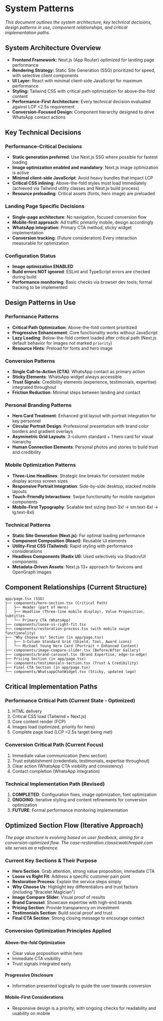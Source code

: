 # System Patterns

*This document outlines the system architecture, key technical decisions, design patterns in use, component relationships, and critical implementation paths.*

## System Architecture Overview

- **Frontend Framework:** Next.js (App Router) optimized for landing page performance
- **Rendering Strategy:** Static Site Generation (SSG) prioritized for speed, with selective client components
- **UI Layer:** React with minimal client-side JavaScript for maximum performance
- **Styling:** Tailwind CSS with critical path optimization for above-the-fold content
- **Performance-First Architecture:** Every technical decision evaluated against LCP <2.5s requirement
- **Conversion-Focused Design:** Component hierarchy designed to drive WhatsApp contact actions

## Key Technical Decisions

### **Performance-Critical Decisions**
- **Static generation preferred**: Use Next.js SSG where possible for fastest loading
- **Image optimization enabled and mandatory**: Next.js image optimization is active
- **Minimal client-side JavaScript**: Avoid heavy bundles that impact LCP
- **Critical CSS inlining**: Above-the-fold styles must load immediately (achieved via Tailwind utility classes and Next.js build process)
- **Resource preloading**: Critical assets (fonts, hero image) are preloaded

### **Landing Page Specific Decisions**
- **Single-page architecture**: No navigation, focused conversion flow
- **Mobile-first approach**: Ad traffic primarily mobile, design accordingly
- **WhatsApp integration**: Primary CTA method, sticky widget implementation
- **Conversion tracking**: (Future consideration) Every interaction measurable for optimization

### **Configuration Status**
- **Image optimization ENABLED**
- **Build errors NOT ignored**: ESLint and TypeScript errors are checked during build
- **Performance monitoring**: Basic checks via browser dev tools; formal tracking to be implemented

## Design Patterns in Use

### **Performance Patterns**
- **Critical Path Optimization**: Above-the-fold content prioritized
- **Progressive Enhancement**: Core functionality works without JavaScript
- **Lazy Loading**: Below-the-fold content loaded after critical path (Next.js default behavior for images not marked `priority`)
- **Resource Hints**: Preload for fonts and hero image

### **Conversion Patterns**
- **Single Call-to-Action (CTA)**: WhatsApp contact as primary action
- **Sticky Elements**: WhatsApp widget always accessible
- **Trust Signals**: Credibility elements (experience, testimonials, expertise) integrated throughout
- **Friction Reduction**: Minimal steps between landing and contact

### **Personal Branding Patterns**
- **Hero Card Treatment**: Enhanced grid layout with portrait integration for key personnel
- **Circular Portrait Design**: Professional presentation with brand color borders and gradient overlays
- **Asymmetric Grid Layouts**: 3-column standard + 1 hero card for visual hierarchy
- **Human Connection Elements**: Personal photos and stories to build trust and credibility

### **Mobile Optimization Patterns**
- **Three-Line Headlines**: Strategic line breaks for consistent mobile display across screen sizes
- **Responsive Portrait Integration**: Side-by-side desktop, stacked mobile layouts
- **Touch-Friendly Interactions**: Swipe functionality for mobile navigation components
- **Mobile-First Typography**: Scalable text sizing (text-3xl → sm:text-6xl → lg:text-8xl)

### **Technical Patterns**
- **Static Site Generation (Next.js)**: For optimal loading performance
- **Component Composition (React)**: Reusable UI elements
- **Utility-First CSS (Tailwind)**: Rapid styling with performance considerations
- **Headless Components (Radix UI)**: Used selectively via Shadcn/UI components
- **Metadata-Driven Assets**: Next.js 13+ approach for favicons and OpenGraph images

## Component Relationships (Current Structure)

```
app/page.tsx (SSG)
├── components/hero-section.tsx (Critical Path)
│   ├── Header (part of Hero)
│   ├── Headline (Three-line mobile display), Value Proposition, Subtitles
│   └── Primary CTA (WhatsApp)
├── components/loose-vs-right-fit.tsx
├── components/restoration-process.tsx (with mobile swipe functionality)
├── "Why Choose Us" Section (in app/page.tsx)
│   ├── 3-Column Standard Grid (Shield, Tool, Award icons)
│   └── Michael Young Hero Card (Portrait + Enhanced Content)
├── components/image-compare-slider.tsx (Before/After Gallery)
├── components/brand-carousel.tsx (Brand Expertise, edge-to-edge)
├── Pricing Section (in app/page.tsx)
├── components/testimonials-section.tsx (Trust & Credibility)
├── Final CTA Section (in app/page.tsx)
└── components/WhatsappChatWidget.tsx (Sticky, updated logo)
```

## Critical Implementation Paths

### **Performance Critical Path (Current State - Optimized)**
1. HTML delivery
2. Critical CSS load (Tailwind + Next.js)
3. Core content render (FCP)
4. Images load (optimized, priority for hero)
5. Complete page load (LCP <2.5s target being met)

### **Conversion Critical Path (Current Focus)**
1. Immediate value communication (hero section)
2. Trust establishment (credentials, testimonials, expertise throughout)
3. Clear action (WhatsApp CTA visibility and consistency)
4. Contact completion (WhatsApp integration)

### **Technical Implementation Path (Revised)**
1. **COMPLETED**: Configuration fixes, image optimization, font optimization
2. **ONGOING**: Iterative styling and content refinements for conversion optimization
3. **FUTURE**: Formal performance monitoring implementation

## Optimized Section Flow (Iterative Approach)

*The page structure is evolving based on user feedback, aiming for a conversion-optimized flow. The case-restoration.classicwatchrepair.com site serves as a reference.*

### **Current Key Sections & Their Purpose**
- **Hero Section**: Grab attention, strong value proposition, immediate CTA
- **Loose vs Right Fit**: Address a specific customer pain point
- **Restoration Process**: Explain the service steps simply
- **Why Choose Us**: Highlight key differentiators and trust factors (including "Bracelet Magician")
- **Image Compare Slider**: Visual proof of results
- **Brand Carousel**: Showcase expertise with high-end brands
- **Pricing Section**: Provide transparency on investment
- **Testimonials Section**: Build social proof and trust
- **Final CTA Section**: Strong closing message to encourage contact

### **Conversion Optimization Principles Applied**

#### **Above-the-fold Optimization**
- Clear value proposition within hero
- Immediate CTA visibility
- Trust signals integrated early

#### **Progressive Disclosure**
- Information presented logically to guide the user towards conversion

#### **Mobile-First Considerations**
- Responsive design is a priority, with ongoing checks for readability and usability on mobile 